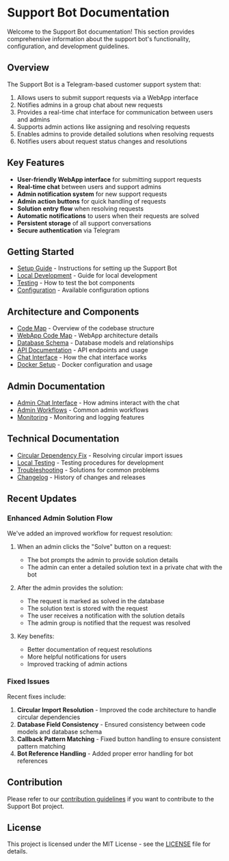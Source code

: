 # Support Bot Documentation

Welcome to the Support Bot documentation! This section provides comprehensive information about the support bot's functionality, configuration, and development guidelines.

## Overview

The Support Bot is a Telegram-based customer support system that:

1. Allows users to submit support requests via a WebApp interface
2. Notifies admins in a group chat about new requests 
3. Provides a real-time chat interface for communication between users and admins
4. Supports admin actions like assigning and resolving requests
5. Enables admins to provide detailed solutions when resolving requests
6. Notifies users about request status changes and resolutions

## Key Features

- **User-friendly WebApp interface** for submitting support requests
- **Real-time chat** between users and support admins
- **Admin notification system** for new support requests
- **Admin action buttons** for quick handling of requests
- **Solution entry flow** when resolving requests
- **Automatic notifications** to users when their requests are solved
- **Persistent storage** of all support conversations
- **Secure authentication** via Telegram

## Getting Started

- [Setup Guide](SETUP.md) - Instructions for setting up the Support Bot
- [Local Development](LOCAL-DEVELOPMENT.md) - Guide for local development
- [Testing](TESTING.md) - How to test the bot components
- [Configuration](CONFIG-SETTINGS.md) - Available configuration options

## Architecture and Components

- [Code Map](CODE-MAP.md) - Overview of the codebase structure
- [WebApp Code Map](WEBAPP-CODE-MAP.md) - WebApp architecture details
- [Database Schema](DATABASE.md) - Database models and relationships
- [API Documentation](API.md) - API endpoints and usage
- [Chat Interface](WEBAPP-CHAT-INTERFACE.md) - How the chat interface works
- [Docker Setup](DOCKER.md) - Docker configuration and usage

## Admin Documentation

- [Admin Chat Interface](ADMIN-CHAT-INTERFACE.md) - How admins interact with the chat
- [Admin Workflows](ADMIN-WORKFLOW.md) - Common admin workflows
- [Monitoring](MONITORING.md) - Monitoring and logging features

## Technical Documentation

- [Circular Dependency Fix](CIRCULAR-DEPENDENCY-FIX.md) - Resolving circular import issues
- [Local Testing](LOCAL-TESTING.md) - Testing procedures for development
- [Troubleshooting](TROUBLESHOOTING.md) - Solutions for common problems
- [Changelog](CHANGELOG.md) - History of changes and releases

## Recent Updates

### Enhanced Admin Solution Flow

We've added an improved workflow for request resolution:

1. When an admin clicks the "Solve" button on a request:
   - The bot prompts the admin to provide solution details
   - The admin can enter a detailed solution text in a private chat with the bot
   
2. After the admin provides the solution:
   - The request is marked as solved in the database
   - The solution text is stored with the request
   - The user receives a notification with the solution details
   - The admin group is notified that the request was resolved
   
3. Key benefits:
   - Better documentation of request resolutions
   - More helpful notifications for users
   - Improved tracking of admin actions

### Fixed Issues

Recent fixes include:

1. **Circular Import Resolution** - Improved the code architecture to handle circular dependencies
2. **Database Field Consistency** - Ensured consistency between code models and database schema
3. **Callback Pattern Matching** - Fixed button handling to ensure consistent pattern matching
4. **Bot Reference Handling** - Added proper error handling for bot references

## Contribution

Please refer to our [contribution guidelines](CONTRIBUTING.md) if you want to contribute to the Support Bot project.

## License

This project is licensed under the MIT License - see the [LICENSE](LICENSE) file for details. 